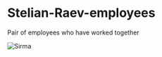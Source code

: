# Stelian-Raev-employees
Pair of employees who have worked together

![Sirma](https://user-images.githubusercontent.com/40591640/227733557-397c806c-09b4-42af-a0d8-7c5c9a82e650.jpeg)
